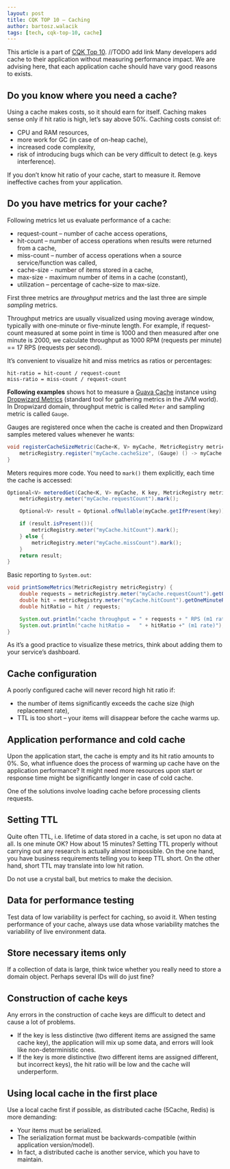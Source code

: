 ```yaml
---
layout: post
title: CQK TOP 10 — Caching
author: bartosz.walacik
tags: [tech, cqk-top-10, cache]
---
```


This article is a part of [CQK Top 10](). //TODO add link
Many developers add cache to their application without measuring performance impact.
We are advising here, that each application cache should have vary good reasons to exists.

## Do you know where you need a cache?

Using a cache makes costs, so it should earn for itself.
Caching makes sense only if hit ratio is high, let’s say above 50%.
Caching costs consist of:

* CPU and RAM resources,
* more work for GC (in case of on-heap cache),
* increased code complexity,
* risk of introducing bugs which can be very difficult to detect (e.g. keys interference).

If you don’t know hit ratio of your cache,
start to measure it. Remove ineffective caches from your application.

## Do you have metrics for your cache?

Following metrics let us evaluate performance of a cache:

* request-count – number of cache access operations,
* hit-count – number of access operations when results were returned from a cache,
* miss-count – number of access operations when a source service/function was called,
* cache-size - number of items stored in a cache,
* max-size - maximum number of items in a cache (constant),
* utilization – percentage of cache-size to max-size.

First three metrics are *throughput* metrics and the last three are simple *sampling* metrics.

Throughput metrics are usually visualized using moving average window, typically with one-minute or five-minute length.
For example, if request-count measured at some point in time is 1000 and
then measured after one minute is 2000, we calculate throughput as 1000 RPM (requests per minute)
== 17 RPS (requests per second).

It’s convenient to visualize hit and miss metrics as ratios or percentages:

```
hit-ratio = hit-count / request-count
miss-ratio = miss-count / request-count
```

**Following examples** shows hot to measure a
[Guava Cache](https://github.com/google/guava/wiki/CachesExplained) instance
using [Dropwizard Metrics](http://metrics.dropwizard.io/) (standard tool for gathering metrics in the JVM world).
In Dropwizard domain, throughput metric is called `Meter` and sampling metric is called `Gauge`.

Gauges are registered once when the cache is created and then Dropwizard samples metered values
whenever he wants:

```java
void registerCacheSizeMetric(Cache<K, V> myCache, MetricRegistry metricRegistry) {
    metricRegistry.register("myCache.cacheSize", (Gauge) () -> myCache.size());
}
```

Meters requires more code. You need to `mark()` them explicitly,
each time the cache is accessed:

```java
Optional<V> meteredGet(Cache<K, V> myCache, K key, MetricRegistry metricRegistry) {
    metricRegistry.meter("myCache.requestCount").mark();

    Optional<V> result = Optional.ofNullable(myCache.getIfPresent(key));

    if (result.isPresent()){
        metricRegistry.meter("myCache.hitCount").mark();
    } else {
        metricRegistry.meter("myCache.missCount").mark();
    }
    return result;
}
```

Basic reporting to `System.out`:

```java
void printSomeMetrics(MetricRegistry metricRegistry) {
    double requests = metricRegistry.meter("myCache.requestCount").getOneMinuteRate();
    double hit = metricRegistry.meter("myCache.hitCount").getOneMinuteRate();
    double hitRatio = hit / requests;

    System.out.println("cache throughput = " + requests + " RPS (m1 rate)");
    System.out.println("cache hitRatio =   " + hitRatio +" (m1 rate)");
}
```

As it’s a good practice to visualize these metrics, think about adding them to your service’s
dashboard.

## Cache configuration

A poorly configured cache will never record high hit ratio if:

* the number of items significantly exceeds the cache size (high replacement rate),
* TTL is too short – your items will disappear before the cache warms up.

## Application performance and cold cache

Upon the application start, the cache is empty and its hit ratio amounts to 0%.
So, what influence does the process of warming up cache have on the application performance?
It might need more resources upon start or response time might be significantly
longer in case of cold cache.

One of the solutions involve loading cache before processing clients requests.

## Setting TTL
Quite often TTL, i.e. lifetime of data stored in a cache, is set upon no data at all.
Is one minute OK? How about 15 minutes?
Setting TTL properly without carrying out any research is actually almost impossible.
On the one hand, you have business requirements telling you to keep TTL short.
On the other hand, short TTL may translate into low hit ration.

Do not use a crystal ball, but metrics to make the decision.

## Data for performance testing

Test data of low variability is perfect for caching, so avoid it.
When testing performance of your cache,
always use data whose variability matches the variability of live environment data.

## Store necessary items only
If a collection of data is large, think twice whether you really need to store a domain object.
Perhaps several IDs will do just fine?

## Construction of cache keys
Any errors in the construction of cache keys are difficult to detect and cause a lot of problems.

* If the key is less distinctive (two different items are assigned the same cache key),
  the application will mix up some data, and errors will look like non-deterministic ones.
* If the key is more distinctive (two different items are assigned different, but incorrect keys),
  the hit ratio will be low and the cache will underperform.

## Using local cache in the first place
Use a local cache first if possible, as distributed cache (5Cache, Redis) is more demanding:

* Your items must be serialized.
* The serialization format must be backwards-compatible (within application version/model).
* In fact, a distributed cache is another service, which you have to maintain.

